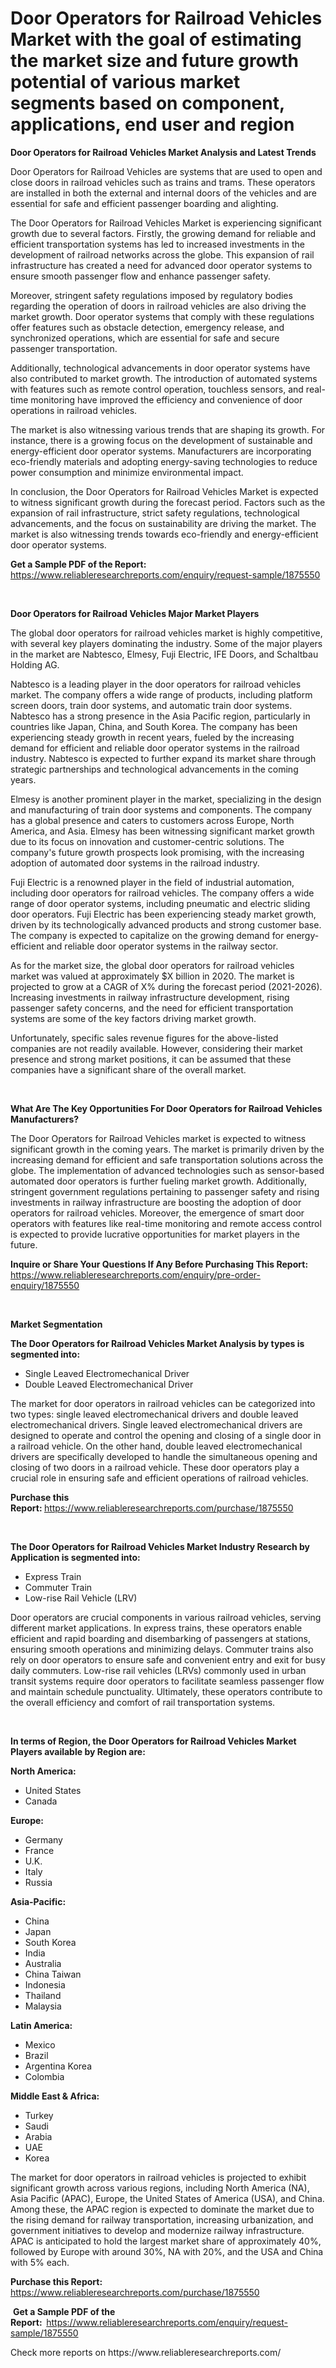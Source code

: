 <p><h1>Door Operators for Railroad Vehicles Market with the goal of estimating the market size and future growth potential of various market segments based on component, applications, end user and region</h1></p><p><strong>Door Operators for Railroad Vehicles Market Analysis and Latest Trends</strong></p>
<p><p>Door Operators for Railroad Vehicles are systems that are used to open and close doors in railroad vehicles such as trains and trams. These operators are installed in both the external and internal doors of the vehicles and are essential for safe and efficient passenger boarding and alighting.</p><p>The Door Operators for Railroad Vehicles Market is experiencing significant growth due to several factors. Firstly, the growing demand for reliable and efficient transportation systems has led to increased investments in the development of railroad networks across the globe. This expansion of rail infrastructure has created a need for advanced door operator systems to ensure smooth passenger flow and enhance passenger safety.</p><p>Moreover, stringent safety regulations imposed by regulatory bodies regarding the operation of doors in railroad vehicles are also driving the market growth. Door operator systems that comply with these regulations offer features such as obstacle detection, emergency release, and synchronized operations, which are essential for safe and secure passenger transportation.</p><p>Additionally, technological advancements in door operator systems have also contributed to market growth. The introduction of automated systems with features such as remote control operation, touchless sensors, and real-time monitoring have improved the efficiency and convenience of door operations in railroad vehicles.</p><p>The market is also witnessing various trends that are shaping its growth. For instance, there is a growing focus on the development of sustainable and energy-efficient door operator systems. Manufacturers are incorporating eco-friendly materials and adopting energy-saving technologies to reduce power consumption and minimize environmental impact.</p><p>In conclusion, the Door Operators for Railroad Vehicles Market is expected to witness significant growth during the forecast period. Factors such as the expansion of rail infrastructure, strict safety regulations, technological advancements, and the focus on sustainability are driving the market. The market is also witnessing trends towards eco-friendly and energy-efficient door operator systems.</p></p>
<p><strong>Get a Sample PDF of the Report:&nbsp;</strong> <a href="https://www.reliableresearchreports.com/enquiry/request-sample/1875550">https://www.reliableresearchreports.com/enquiry/request-sample/1875550</a></p>
<p>&nbsp;</p>
<p><strong>Door Operators for Railroad Vehicles Major Market Players</strong></p>
<p><p>The global door operators for railroad vehicles market is highly competitive, with several key players dominating the industry. Some of the major players in the market are Nabtesco, Elmesy, Fuji Electric, IFE Doors, and Schaltbau Holding AG.</p><p>Nabtesco is a leading player in the door operators for railroad vehicles market. The company offers a wide range of products, including platform screen doors, train door systems, and automatic train door systems. Nabtesco has a strong presence in the Asia Pacific region, particularly in countries like Japan, China, and South Korea. The company has been experiencing steady growth in recent years, fueled by the increasing demand for efficient and reliable door operator systems in the railroad industry. Nabtesco is expected to further expand its market share through strategic partnerships and technological advancements in the coming years.</p><p>Elmesy is another prominent player in the market, specializing in the design and manufacturing of train door systems and components. The company has a global presence and caters to customers across Europe, North America, and Asia. Elmesy has been witnessing significant market growth due to its focus on innovation and customer-centric solutions. The company's future growth prospects look promising, with the increasing adoption of automated door systems in the railroad industry.</p><p>Fuji Electric is a renowned player in the field of industrial automation, including door operators for railroad vehicles. The company offers a wide range of door operator systems, including pneumatic and electric sliding door operators. Fuji Electric has been experiencing steady market growth, driven by its technologically advanced products and strong customer base. The company is expected to capitalize on the growing demand for energy-efficient and reliable door operator systems in the railway sector.</p><p>As for the market size, the global door operators for railroad vehicles market was valued at approximately $X billion in 2020. The market is projected to grow at a CAGR of X% during the forecast period (2021-2026). Increasing investments in railway infrastructure development, rising passenger safety concerns, and the need for efficient transportation systems are some of the key factors driving market growth.</p><p>Unfortunately, specific sales revenue figures for the above-listed companies are not readily available. However, considering their market presence and strong market positions, it can be assumed that these companies have a significant share of the overall market.</p></p>
<p>&nbsp;</p>
<p><strong>What Are The Key Opportunities For Door Operators for Railroad Vehicles Manufacturers?</strong></p>
<p><p>The Door Operators for Railroad Vehicles market is expected to witness significant growth in the coming years. The market is primarily driven by the increasing demand for efficient and safe transportation solutions across the globe. The implementation of advanced technologies such as sensor-based automated door operators is further fueling market growth. Additionally, stringent government regulations pertaining to passenger safety and rising investments in railway infrastructure are boosting the adoption of door operators for railroad vehicles. Moreover, the emergence of smart door operators with features like real-time monitoring and remote access control is expected to provide lucrative opportunities for market players in the future.</p></p>
<p><strong>Inquire or Share Your Questions If Any Before Purchasing This Report:</strong> <a href="https://www.reliableresearchreports.com/enquiry/pre-order-enquiry/1875550">https://www.reliableresearchreports.com/enquiry/pre-order-enquiry/1875550</a></p>
<p>&nbsp;</p>
<p><strong>Market Segmentation</strong></p>
<p><strong>The Door Operators for Railroad Vehicles Market Analysis by types is segmented into:</strong></p>
<p><ul><li>Single Leaved Electromechanical Driver</li><li>Double Leaved Electromechanical Driver</li></ul></p>
<p><p>The market for door operators in railroad vehicles can be categorized into two types: single leaved electromechanical drivers and double leaved electromechanical drivers. Single leaved electromechanical drivers are designed to operate and control the opening and closing of a single door in a railroad vehicle. On the other hand, double leaved electromechanical drivers are specifically developed to handle the simultaneous opening and closing of two doors in a railroad vehicle. These door operators play a crucial role in ensuring safe and efficient operations of railroad vehicles.</p></p>
<p><strong>Purchase this Report:&nbsp;</strong><a href="https://www.reliableresearchreports.com/purchase/1875550">https://www.reliableresearchreports.com/purchase/1875550</a></p>
<p>&nbsp;</p>
<p><strong>The Door Operators for Railroad Vehicles Market Industry Research by Application is segmented into:</strong></p>
<p><ul><li>Express Train</li><li>Commuter Train</li><li>Low-rise Rail Vehicle (LRV)</li></ul></p>
<p><p>Door operators are crucial components in various railroad vehicles, serving different market applications. In express trains, these operators enable efficient and rapid boarding and disembarking of passengers at stations, ensuring smooth operations and minimizing delays. Commuter trains also rely on door operators to ensure safe and convenient entry and exit for busy daily commuters. Low-rise rail vehicles (LRVs) commonly used in urban transit systems require door operators to facilitate seamless passenger flow and maintain schedule punctuality. Ultimately, these operators contribute to the overall efficiency and comfort of rail transportation systems.</p></p>
<p>&nbsp;</p>
<p><strong>In terms of Region, the Door Operators for Railroad Vehicles Market Players available by Region are:</strong></p>
<p>
    <p> <strong> North America: </strong>
        <ul>
            <li>United States</li>
            <li>Canada</li>
        </ul>
        </p> 
    <p> <strong> Europe: </strong>
        <ul>
            <li>Germany</li>
            <li>France</li>
            <li>U.K.</li>
            <li>Italy</li>
            <li>Russia</li>
        </ul>
        </p> 
    <p> <strong> Asia-Pacific: </strong>
        <ul>
            <li>China</li>
            <li>Japan</li>
            <li>South Korea</li>
            <li>India</li>
            <li>Australia</li>
            <li>China Taiwan</li>
            <li>Indonesia</li>
            <li>Thailand</li>
            <li>Malaysia</li>
        </ul>
        </p> 
    <p> <strong> Latin America: </strong>
        <ul>
            <li>Mexico</li>
            <li>Brazil</li>
            <li>Argentina Korea</li>
            <li>Colombia</li>
        </ul>
        </p> 
    <p> <strong> Middle East & Africa: </strong>
        <ul>
            <li>Turkey</li>
            <li>Saudi</li>
            <li>Arabia</li>
            <li>UAE</li>
            <li>Korea</li>
        </ul>
    </p>
    </p>
<p><p>The market for door operators in railroad vehicles is projected to exhibit significant growth across various regions, including North America (NA), Asia Pacific (APAC), Europe, the United States of America (USA), and China. Among these, the APAC region is expected to dominate the market due to the rising demand for railway transportation, increasing urbanization, and government initiatives to develop and modernize railway infrastructure. APAC is anticipated to hold the largest market share of approximately 40%, followed by Europe with around 30%, NA with 20%, and the USA and China with 5% each.</p></p>
<p><strong>Purchase this Report: </strong><a href="https://www.reliableresearchreports.com/purchase/1875550">https://www.reliableresearchreports.com/purchase/1875550</a></p>
<p>&nbsp;<strong>Get a Sample PDF of the Report:&nbsp;&nbsp;</strong><a href="https://www.reliableresearchreports.com/enquiry/request-sample/1875550">https://www.reliableresearchreports.com/enquiry/request-sample/1875550</a></p>
<p><strong></strong></p>
<p>Check more reports on https://www.reliableresearchreports.com/</p>